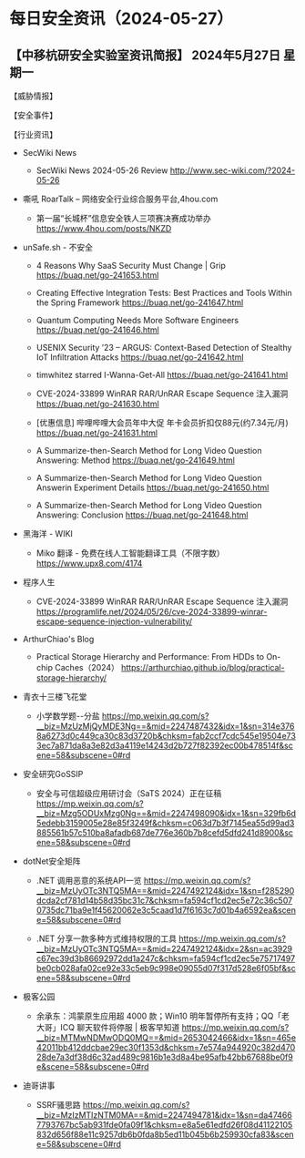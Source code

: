 # 每日安全资讯（2024-05-27）

【中移杭研安全实验室资讯简报】
2024年5月27日 星期一
---------------------------
【威胁情报】

【安全事件】

【行业资讯】

- SecWiki News
  - SecWiki News 2024-05-26 Review
http://www.sec-wiki.com/?2024-05-26

- 嘶吼 RoarTalk – 网络安全行业综合服务平台,4hou.com
  - 第一届“长城杯”信息安全铁人三项赛决赛成功举办
https://www.4hou.com/posts/NKZD

- unSafe.sh - 不安全
  - 4 Reasons Why SaaS Security Must Change | Grip
https://buaq.net/go-241653.html

  - Creating Effective Integration Tests: Best Practices and Tools Within the Spring Framework
https://buaq.net/go-241647.html

  - Quantum Computing Needs More Software Engineers
https://buaq.net/go-241646.html

  - USENIX Security ’23 – ARGUS: Context-Based Detection of Stealthy IoT Infiltration Attacks
https://buaq.net/go-241642.html

  - timwhitez starred I-Wanna-Get-All
https://buaq.net/go-241641.html

  - CVE-2024-33899 WinRAR RAR/UnRAR Escape Sequence 注入漏洞
https://buaq.net/go-241630.html

  - [优惠信息] 哔哩哔哩大会员年中大促 年卡会员折扣仅88元(约7.34元/月)
https://buaq.net/go-241631.html

  - A Summarize-then-Search Method for Long Video Question Answering: Method
https://buaq.net/go-241649.html

  - A Summarize-then-Search Method for Long Video Question Answerin Experiment Details
https://buaq.net/go-241650.html

  - A Summarize-then-Search Method for Long Video Question Answering: Conclusion
https://buaq.net/go-241648.html

- 黑海洋 - WIKI
  - Miko 翻译 - 免费在线人工智能翻译工具（不限字数）
https://www.upx8.com/4174

- 程序人生
  - CVE-2024-33899 WinRAR RAR/UnRAR Escape Sequence 注入漏洞
https://programlife.net/2024/05/26/cve-2024-33899-winrar-escape-sequence-injection-vulnerability/

- ArthurChiao's Blog
  - Practical Storage Hierarchy and Performance: From HDDs to On-chip Caches（2024）
https://arthurchiao.github.io/blog/practical-storage-hierarchy/

- 青衣十三楼飞花堂
  - 小学数学题--分盐
https://mp.weixin.qq.com/s?__biz=MzUzMjQyMDE3Ng==&mid=2247487432&idx=1&sn=314e3768a6273d0c449ca30c83d3720b&chksm=fab2ccf7cdc545e19504e733ec7a871da8a3e82d3a4119e14243d2b727f82392ec00b478514f&scene=58&subscene=0#rd

- 安全研究GoSSIP
  - 安全与可信超级应用研讨会（SaTS 2024）正在征稿
https://mp.weixin.qq.com/s?__biz=Mzg5ODUxMzg0Ng==&mid=2247498090&idx=1&sn=329fb6d5edebb3159005e28e85f3249f&chksm=c063d7b3f7145ea55d99ad3885561b57c510ba8afadb687de776e360b7b8cefd5dfd241d8900&scene=58&subscene=0#rd

- dotNet安全矩阵
  - .NET 调用恶意的系统API一览
https://mp.weixin.qq.com/s?__biz=MzUyOTc3NTQ5MA==&mid=2247492124&idx=1&sn=f285290dcda2cf781d14b58d35bc31c7&chksm=fa594cf1cd2ec5e72c36c5070735dc71ba9e1f45620062e3c5caad1d7f6163c7d01b4a6592ea&scene=58&subscene=0#rd

  - .NET 分享一款多种方式维持权限的工具
https://mp.weixin.qq.com/s?__biz=MzUyOTc3NTQ5MA==&mid=2247492124&idx=2&sn=ac3929c67ec39d3b86692972dd1a247c&chksm=fa594cf1cd2ec5e75717497be0cb028afa02ce92e33c5eb9c998e09055d07f317d528e6f05bf&scene=58&subscene=0#rd

- 极客公园
  - 余承东：鸿蒙原生应用超 4000 款；Win10 明年暂停所有支持；QQ「老大哥」ICQ 聊天软件将停服 | 极客早知道
https://mp.weixin.qq.com/s?__biz=MTMwNDMwODQ0MQ==&mid=2653042466&idx=1&sn=465e42011bb412ddcbae29ec30f1353d&chksm=7e574a944920c382d47028de7a3df38d6c32ad489c9816b1e3d8a4be95afb42bb67688be0f9e&scene=58&subscene=0#rd

- 迪哥讲事
  - SSRF骚思路
https://mp.weixin.qq.com/s?__biz=MzIzMTIzNTM0MA==&mid=2247494781&idx=1&sn=da474667793767bc5ab931fde0fa09f1&chksm=e8a5e61edfd26f08d41122105832d656f88e11c9257db6b0fda8b5ed11b045b6b259930cfa83&scene=58&subscene=0#rd

